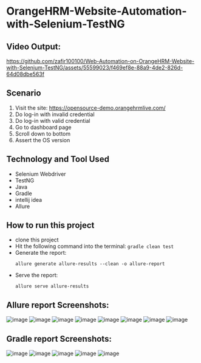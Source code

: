 # OrangeHRM-Website-Automation-with-Selenium-TestNG

## Video Output:

https://github.com/zafir100100/Web-Automation-on-OrangeHRM-Website-with-Selenium-TestNG/assets/55599023/f469ef8e-88a9-4de2-826d-64d08dbe563f

## Scenario
1. Visit the site: https://opensource-demo.orangehrmlive.com/ 
2. Do log-in with invalid credential
3. Do log-in with valid credential
4. Go to dashboard page
5. Scroll down to bottom
6. Assert the OS version

## Technology and Tool Used
- Selenium Webdriver
- TestNG
- Java
- Gradle
- intellij idea 
- Allure

## How to run this project
- clone this project
- Hit the following command into the terminal:
  ```gradle clean test```
- Generate the report:
  ```
  allure generate allure-results --clean -o allure-report
  ```
- Serve the report:
  ```
  allure serve allure-results
  ```     

## Allure report Screenshots:
![image](https://github.com/zafir100100/Web-Automation-on-OrangeHRM-Website-with-Selenium-TestNG/assets/55599023/56b59bbb-506c-4388-b84e-2669eecd3179)
![image](https://github.com/zafir100100/Web-Automation-on-OrangeHRM-Website-with-Selenium-TestNG/assets/55599023/704b86d6-1cfe-4186-930d-63d5f28eb5f2)
![image](https://github.com/zafir100100/Web-Automation-on-OrangeHRM-Website-with-Selenium-TestNG/assets/55599023/6c1331e4-3e04-45db-8703-6186ec306d6a)
![image](https://github.com/zafir100100/Web-Automation-on-OrangeHRM-Website-with-Selenium-TestNG/assets/55599023/3ef7f439-34a0-48bd-80a3-86bea753d844)
![image](https://github.com/zafir100100/Web-Automation-on-OrangeHRM-Website-with-Selenium-TestNG/assets/55599023/62a8caee-9638-43ec-80de-b298fa5829b2)
![image](https://github.com/zafir100100/Web-Automation-on-OrangeHRM-Website-with-Selenium-TestNG/assets/55599023/e68def47-cf3b-4978-9fd2-a8a5554dde27)
![image](https://github.com/zafir100100/Web-Automation-on-OrangeHRM-Website-with-Selenium-TestNG/assets/55599023/126c604c-a654-4b5c-b91d-4bf9a0ac9bcf)
![image](https://github.com/zafir100100/Web-Automation-on-OrangeHRM-Website-with-Selenium-TestNG/assets/55599023/e3531d0d-2957-4d3a-9f4a-08ee95a55264)

## Gradle report Screenshots:
![image](https://github.com/zafir100100/Web-Automation-on-OrangeHRM-Website-with-Selenium-TestNG/assets/55599023/d3309015-93f2-45dd-ace5-a6d28cfa2e0b)
![image](https://github.com/zafir100100/Web-Automation-on-OrangeHRM-Website-with-Selenium-TestNG/assets/55599023/13e62cb3-b9c8-4566-97be-d2d571b4a27d)
![image](https://github.com/zafir100100/Web-Automation-on-OrangeHRM-Website-with-Selenium-TestNG/assets/55599023/a560b839-e693-4427-808c-8cb99d2bc7ed)
![image](https://github.com/zafir100100/Web-Automation-on-OrangeHRM-Website-with-Selenium-TestNG/assets/55599023/d7f62017-9825-4135-9f42-78471ee3e285)
![image](https://github.com/zafir100100/Web-Automation-on-OrangeHRM-Website-with-Selenium-TestNG/assets/55599023/97fbabcf-3cc1-46cb-afb6-18ab1babe58e)











